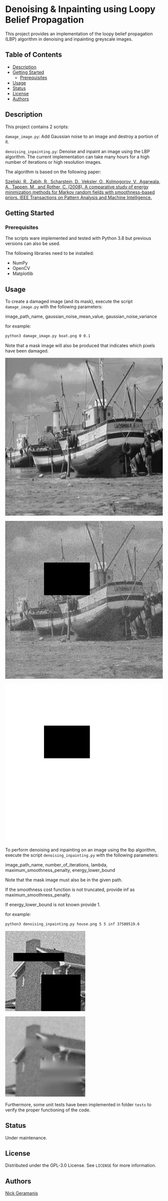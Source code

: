 # Denoising & Inpainting using Loopy Belief Propagation

This project provides an implementation of the loopy belief propagation (LBP)
algorithm in denoising and inpainting greyscale images.

## Table of Contents

- [Description](#description)
- [Getting Started](#getting-started)
    - [Prerequisites](#prerequisites)
- [Usage](#usage)
- [Status](#status)
- [License](#license)
- [Authors](#authors)

## Description

This project contains 2 scripts:

`damage_image.py`: Add Gaussian noise to an image and destroy a portion of it.

`denoising_inpainting.py`: Denoise and inpaint an image using the LBP
algorithm. The current implementation can take many hours for a high number of
iterations or high resolution images.

The algorithm is based on the following paper:

[Szeliski, R., Zabih, R., Scharstein, D., Veksler, O., Kolmogorov, V., Agarwala, A., Tappen, M., and Rother, C. (2008). A comparative study of energy minimization methods for Markov random fields with smoothness-based priors. IEEE Transactions on Pattern Analysis and Machine Intelligence.](https://ieeexplore.ieee.org/document/4420084)

## Getting Started

### Prerequisites

The scripts ware implemented and tested with Python 3.8 but previous versions
can also be used.

The following libraries need to be installed:

- NumPy
- OpenCV
- Matplotlib

## Usage

To create a damaged image (and its mask), execute the script `damage_image.py`
with the following parameters:

image_path_name, gaussian_noise_mean_value, gaussian_noise_variance

for example:

```bash
python3 damage_image.py boat.png 0 0.1
```

Note that a mask image will also be produced that indicates which pixels have
been damaged.

![Image of a boat](/images/boat.png)

![Damaged image](/images/boat-damaged.png)

![Mamaged image](/images/boat-mask.png)

To perform denoising and inpainting on an image using the lbp algorithm,
execute the script `denoising_inpainting.py` with the following parameters:

image_path_name, number_of_iterations, lambda, maximum_smoothness_penalty,
energy_lower_bound

Note that the mask image must also be in the given path.

If the smoothness cost function is not truncated, provide inf as
maximum_smoothness_penalty.

If energy_lower_bound is not known provide 1.

for example:

```bash
python3 denoising_inpainting.py house.png 5 5 inf 37580519.6
```

![Damaged image of a house](/images/house-damaged.png)

![Image after LBP](/images/house-labeled.png)

Furthermore, some unit tests have been implemented in folder `tests` to verify
the proper functioning of the code.

## Status

Under maintenance.

## License

Distributed under the GPL-3.0 License. See `LICENSE` for more information.

## Authors

[Nick Geramanis](https://www.linkedin.com/in/nikolaos-geramanis)
